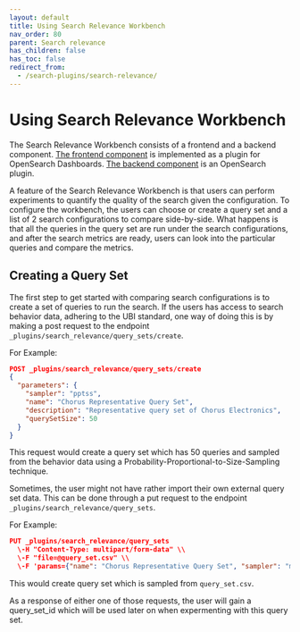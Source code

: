 ```yaml
---
layout: default
title: Using Search Relevance Workbench
nav_order: 80
parent: Search relevance
has_children: false
has_toc: false
redirect_from:
  - /search-plugins/search-relevance/
---
```


# Using Search Relevance Workbench

The Search Relevance Workbench consists of a frontend and a backend component. 
[The frontend component](https://github.com/opensearch-project/dashboards-search-relevance) is implemented as a plugin for OpenSearch Dashboards. 
[The backend component](https://github.com/o19s/search-relevance/) is an OpenSearch plugin.

A feature of the Search Relevance Workbench is that users can perform experiments to quantify the quality of the search given the configuration. To configure the workbench, the users can choose or create a query set and a list of 2 search configurations to compare side-by-side. What happens is that all the queries in the query set are run under the search configurations, and after the search metrics are ready, users can look into the particular queries and compare the metrics.

## Creating a Query Set

The first step to get started with comparing search configurations is to create a set of queries to run the search. If the users has access to search behavior data, adhering to the UBI standard, one way of doing this is by making a post request to the endpoint `_plugins/search_relevance/query_sets/create`. 

For Example:
```json
POST _plugins/search_relevance/query_sets/create
{
  "parameters": {
    "sampler": "pptss",  
    "name": "Chorus Representative Query Set",  
    "description": "Representative query set of Chorus Electronics",  
    "querySetSize": 50  
  }
}
```

This request would create a query set which has 50 queries and sampled from the behavior data using a Probability-Proportional-to-Size-Sampling technique. 

Sometimes, the user might not have rather import their own external query set data. This can be done through a put request to the endpoint `_plugins/search_relevance/query_sets`. 

For Example: 
```json
PUT _plugins/search_relevance/query_sets  
  \-H "Content-Type: multipart/form-data" \\  
  \-F "file=@query_set.csv" \\  
  \-F 'params={"name": "Chorus Representative Query Set", "sampler": "manual", "description": "query set import for Chorus"}'
```

This would create query set which is sampled from `query_set.csv`. 

As a response of either one of those requests, the user will gain a query_set_id which will be used later on when expermenting with this query set.